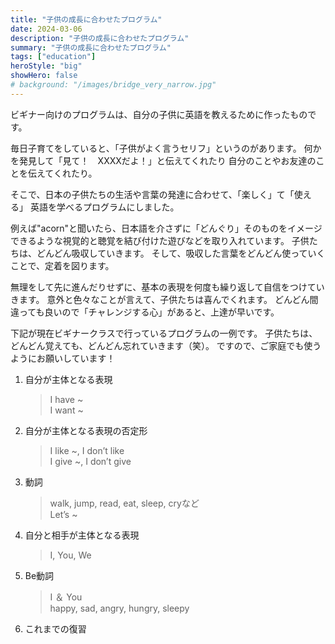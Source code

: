 ```yaml
---
title: "子供の成長に合わせたプログラム"
date: 2024-03-06
description: "子供の成長に合わせたプログラム"
summary: "子供の成長に合わせたプログラム"
tags: ["education"]
heroStyle: "big"
showHero: false
# background: "/images/bridge_very_narrow.jpg"
---
```


ビギナー向けのプログラムは、自分の子供に英語を教えるために作ったものです。

毎日子育てをしていると、「子供がよく言うセリフ」というのがあります。
何かを発見して「見て！　XXXXだよ！」と伝えてくれたり
自分のことやお友達のことを伝えてくれたり。

そこで、日本の子供たちの生活や言葉の発達に合わせて、「楽しく」て「使える」
英語を学べるプログラムにしました。

例えば"acorn"と聞いたら、日本語を介さずに「どんぐり」そのものをイメージできるような視覚的と聴覚を結び付けた遊びなどを取り入れています。
子供たちは、どんどん吸収していきます。
そして、吸収した言葉をどんどん使っていくことで、定着を図ります。

無理をして先に進んだりせずに、基本の表現を何度も繰り返して自信をつけていきます。
意外と色々なことが言えて、子供たちは喜んでくれます。
どんどん間違っても良いので「チャレンジする心」があると、上達が早いです。

下記が現在ビギナークラスで行っているプログラムの一例です。
子供たちは、どんどん覚えても、どんどん忘れていきます（笑）。
ですので、ご家庭でも使うようにお願いしています！

1. 自分が主体となる表現

    > I have ~  
    > I want ~

2. 自分が主体となる表現の否定形

    >I like ~, I don’t like  
    >I give ~, I don’t give

3. 動詞

    > walk, jump, read, eat, sleep, cryなど  
    > Let’s ~

4. 自分と相手が主体となる表現

    > I, You, We

5. Be動詞

    > I ＆ You  
    > happy, sad, angry, hungry, sleepy

6. これまでの復習
